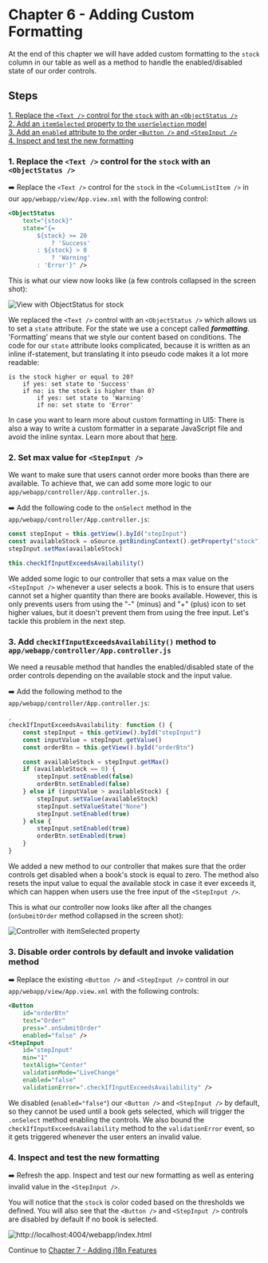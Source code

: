 # Chapter 6 - Adding Custom Formatting

At the end of this chapter we will have added custom formatting to the `stock` column in our table as well as a method to handle the enabled/disabled state of our order controls.

## Steps

[1. Replace the `<Text />` control for the `stock` with an `<ObjectStatus />`](#1-replace-the-text--control-for-the-stock-with-an-objectstatus)<br>
[2. Add an `itemSelected` property to the `userSelection` model](#2-add-an-itemselected-property-to-the-userselection-model)<br>
[3. Add an `enabled` attribute to the order `<Button />` and `<StepInput />`](#3-add-an-enabled-attribute-to-the-order-button--and-stepinput)<br>
[4. Inspect and test the new formatting](#4-inspect-and-test-the-new-formatting)<br>

### 1. Replace the `<Text />` control for the `stock` with an `<ObjectStatus />`

➡️ Replace the `<Text />` control for the `stock` in the `<ColumnListItem />`  in our `app/webapp/view/App.view.xml` with the following control:

```xml
<ObjectStatus 
    text="{stock}"
    state="{=
        ${stock} >= 20
            ? 'Success'
        : ${stock} > 0
            ? 'Warning'
        : 'Error'}" />
```

This is what our view now looks like (a few controls collapsed in the screen shot):

![View with ObjectStatus for stock](/chapters/chapter006/chapter006-01.png)

We replaced the `<Text />` control with an `<ObjectStatus />` which allows us to set a `state` attribute. For the state we use a concept called ***formatting***. 'Formatting' means that we style our content based on conditions. The code for our `state` attribute looks complicated, because it is written as an inline if-statement, but translating it into pseudo code makes it a lot more readable:

```text
is the stock higher or equal to 20?
    if yes: set state to 'Success'
    if no: is the stock is higher than 0?
        if yes: set state to 'Warning'
        if no: set state to 'Error'
```

In case you want to learn more about custom formatting in UI5: There is also a way to write a custom formatter in a separate JavaScript file and avoid the inline syntax. Learn more about that [here](https://sapui5.hana.ondemand.com/#/topic/0f8626ed7b7542ffaa44601828db20de).

### 2. Set max value for `<StepInput />`

We want to make sure that users cannot order more books than there are available. To achieve that, we can add some more logic to our `app/webapp/controller/App.controller.js`.

➡️ Add the following code to the `onSelect` method in the `app/webapp/controller/App.controller.js`:

```javascript
const stepInput = this.getView().byId("stepInput")
const availableStock = oSource.getBindingContext().getProperty("stock")
stepInput.setMax(availableStock)

this.checkIfInputExceedsAvailability()
```

We added some logic to our controller that sets a max value on the `<StepInput />` whenever a user selects a book. This is to ensure that users cannot set a higher quantity than there are books available. However, this is only prevents users from using the "-" (minus) and "+" (plus) icon to set higher values, but it doesn't prevent them from using the free input. Let's tackle this problem in the next step.

### 3. Add `checkIfInputExceedsAvailability()` method to `app/webapp/controller/App.controller.js`

We need a reusable method that handles the enabled/disabled state of the order controls depending on the available stock and the input value.

➡️ Add the following method to the `app/webapp/controller/App.controller.js`:

```javascript
,
checkIfInputExceedsAvailability: function () {
    const stepInput = this.getView().byId("stepInput")
    const inputValue = stepInput.getValue()
    const orderBtn = this.getView().byId("orderBtn")

    const availableStock = stepInput.getMax()
    if (availableStock == 0) {
        stepInput.setEnabled(false)
        orderBtn.setEnabled(false)
    } else if (inputValue > availableStock) {
        stepInput.setValue(availableStock)
        stepInput.setValueState("None")
        stepInput.setEnabled(true)
    } else {
        stepInput.setEnabled(true)
        orderBtn.setEnabled(true)
    }
}
```

We added a new method to our controller that makes sure that the order controls get disabled when a book's stock is equal to zero. The method also resets the input value to equal the available stock in case it ever exceeds it, which can happen when users use the free input of the `<StepInput />`.

This is what our controller now looks like after all the changes (`onSubmitOrder` method collapsed in the screen shot):

![Controller with itemSelected property](/chapters/chapter006/chapter006-02.png)

### 3. Disable order controls by default and invoke validation method

➡️ Replace the existing `<Button />` and `<StepInput />` control in our `app/webapp/view/App.view.xml` with the following controls:

```xml
<Button
    id="orderBtn"
    text="Order"
    press=".onSubmitOrder"
    enabled="false" />
<StepInput 
    id="stepInput"
    min="1"
    textAlign="Center"
    validationMode="LiveChange"
    enabled="false"
    validationError=".checkIfInputExceedsAvailability" />
```

We disabled (`enabled="false"`) our `<Button />` and `<StepInput />` by default, so they cannot be used until a book gets selected, which will trigger the `.onSelect` method enabling the controls. We also bound the `checkIfInputExceedsAvailability` method to the `validationError` event, so it gets triggered whenever the user enters an invalid value.

### 4. Inspect and test the new formatting

➡️ Refresh the app. Inspect and test our new formatting as well as entering invalid value in the `<StepInput />`.

You will notice that the `stock` is color coded based on the thresholds we defined. You will also see that the `<Button />` and `<StepInput />` controls are disabled by default if no book is selected.

![http://localhost:4004/webapp/index.html](/chapters/chapter006/chapter006-result.png)

Continue to [Chapter 7 - Adding i18n Features](/chapters/chapter007)
